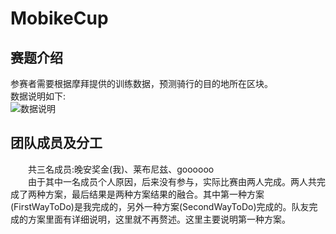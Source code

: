 # MobikeCup
## 赛题介绍
参赛者需要根据摩拜提供的训练数据，预测骑行的目的地所在区块。</br>
数据说明如下:</br>
![数据说明](http://orvltx8rw.bkt.clouddn.com/github/2.png "数据说明")
## 团队成员及分工
　　共三名成员:晚安奖金(我)、莱布尼兹、goooooo</br>
　　由于其中一名成员个人原因，后来没有参与，实际比赛由两人完成。两人共完成了两种方案，最后结果是两种方案结果的融合。其中第一种方案(FirstWayToDo)是我完成的，另外一种方案(SecondWayToDo)完成的。队友完成的方案里面有详细说明，这里就不再赘述。这里主要说明第一种方案。</br>
